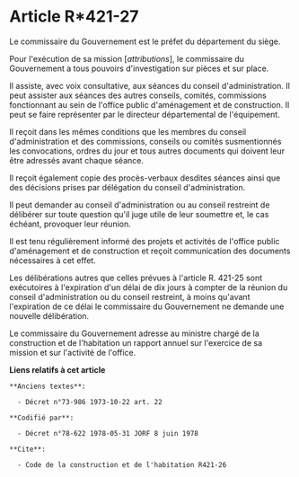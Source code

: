 # Article R*421-27

Le commissaire du Gouvernement est le préfet du département du siège.

Pour l'exécution de sa mission [*attributions*], le commissaire du Gouvernement a tous pouvoirs d'investigation sur pièces et
sur place.

Il assiste, avec voix consultative, aux séances du conseil d'administration. Il peut assister aux séances des autres
conseils, comités, commissions fonctionnant au sein de l'office public d'aménagement et de construction. Il peut se faire
représenter par le directeur départemental de l'équipement.

Il reçoit dans les mêmes conditions que les membres du conseil d'administration et des commissions, conseils ou comités
susmentionnés les convocations, ordres du jour et tous autres documents qui doivent leur être adressés avant chaque séance.

Il reçoit également copie des procès-verbaux desdites séances ainsi que des décisions prises par délégation du conseil
d'administration.

Il peut demander au conseil d'administration ou au conseil restreint de délibérer sur toute question qu'il juge utile de leur
soumettre et, le cas échéant, provoquer leur réunion.

Il est tenu régulièrement informé des projets et activités de l'office public d'aménagement et de construction et reçoit
communication des documents nécessaires à cet effet.

Les délibérations autres que celles prévues à l'article R. 421-25 sont exécutoires à l'expiration d'un délai de dix jours à
compter de la réunion du conseil d'administration ou du conseil restreint, à moins qu'avant l'expiration de ce délai le
commissaire du Gouvernement ne demande une nouvelle délibération.

Le commissaire du Gouvernement adresse au ministre chargé de la construction et de l'habitation un rapport annuel sur
l'exercice de sa mission et sur l'activité de l'office.

**Liens relatifs à cet article**

	**Anciens textes**:

	  - Décret n°73-986 1973-10-22 art. 22

	**Codifié par**:

	  - Décret n°78-622 1978-05-31 JORF 8 juin 1978

	**Cite**:

	  - Code de la construction et de l'habitation R421-26

